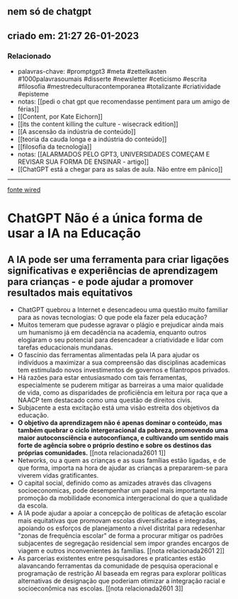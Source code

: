 ## nem só de chatgpt

## criado em: 21:27 26-01-2023

### Relacionado

- palavras-chave: #promptgpt3 #meta #zettelkasten #1000palavrasoumais #disserte #newsletter #ceticismo #escrita #filosofia #mestredeculturacontemporanea #totalizante #criatividade #episteme 
- notas: [[pedi o chat gpt que recomendasse pentiment para um amigo de férias]]
- [[Content, por Kate Eichorn]]
- [[its the content killing the culture - wisecrack edition]]
- [[A ascensão da indústria de conteúdo]]
- [[teoria da cauda longa e a indústria do conteúdo]]
- [[filosofia da tecnologia]]
- notas: [[ALARMADOS PELO GPT3, UNIVERSIDADES COMEÇAM E REVISAR SUA FORMA DE ENSINAR - artigo]]
- [[ChatGPT está a chegar para as salas de aula. Não entre em pânico]]
---

[fonte wired](https://www.wired.com/story/chatgpt-artificial-intelligence-education-networks/)

# ChatGPT Não é a única forma de usar a IA na Educação

## A IA pode ser uma ferramenta para criar ligações significativas e experiências de aprendizagem para crianças - e pode ajudar a promover resultados mais equitativos

- ChatGPT quebrou a Internet e desencadeou uma questão muito familiar para as novas tecnologias: O que pode ela fazer pela educação?
- Muitos temeram que pudesse agravar o plágio e prejudicar ainda mais um humanismo já em decadência na academia, enquanto outros elogiaram o seu potencial para desencadear a criatividade e lidar com tarefas educacionais mundanas.
- O fascínio das ferramentas alimentadas pela IA para ajudar os indivíduos a maximizar a sua compreensão das disciplinas academicas tem estimulado novos investimentos de governos e filantropos privados.
- Há razões para estar entusiasmado com tais ferramentas, especialmente se puderem mitigar as barreiras a uma maior qualidade de vida, como as disparidades de proficiência em leitura por raça que a NAACP tem destacado como uma questão de direitos civis.
- Subjacente a esta excitação está uma visão estreita dos objetivos da educação.
- **O objetivo da aprendizagem não é apenas dominar o conteúdo, mas também quebrar o ciclo intergeracional da pobreza, promovendo uma maior autoconsciência e autoconfiança, e cultivando um sentido mais forte de agência sobre o próprio destino e sobre os destinos das próprias comunidades.** [[nota relacionada2601 1]]
- Networks, ou a quem as crianças e as suas famílias estão ligadas, e de que forma, importa na hora de ajudar as crianças a prepararem-se para viverem vidas gratificantes.
- O capital social, definido como as amizades através das clivagens socioeconomicas, pode desempenhar um papel mais importante na promoção da mobilidade economica intergeracional do que a qualidade da escola.
- A IA pode ajudar a apoiar a concepção de políticas de afetação escolar mais equitativas que promovam escolas diversificadas e integradas, apoiando os esforços de planejamento a nível distrital para redesenhar "zonas de frequência escolar" de forma a procurar mitigar os padrões subjacentes de segregação residencial sem impor grandes encargos de viagem e outros inconvenientes às famílias. [[nota relacionada2601 2]]
- As parcerias existentes entre pesquisadores e praticantes estão alavancando ferramentas da comunidade de pesquisa operacional e programação de restrição AI baseada em regras para explorar políticas alternativas de designação que poderiam otimizar a integração racial e socioeconômica nas escolas. [[nota relacionada2601 3]]